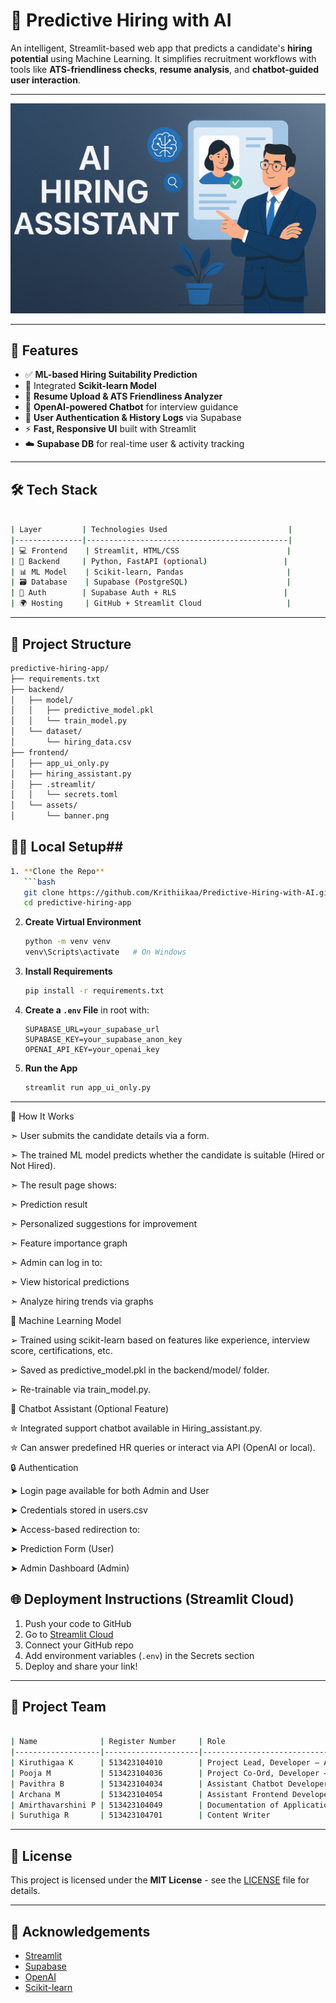 
# 🤖 Predictive Hiring with AI

An intelligent, Streamlit-based web app that predicts a candidate's **hiring potential** using Machine Learning. It simplifies recruitment workflows with tools like **ATS-friendliness checks**, **resume analysis**, and **chatbot-guided user interaction**.

---

![Banner](frontend/assets/banner.png)

---

## 🚀 Features

- ✅ **ML-based Hiring Suitability Prediction**
- 🧠 Integrated **Scikit-learn Model**
- 📄 **Resume Upload & ATS Friendliness Analyzer**
- 💬 **OpenAI-powered Chatbot** for interview guidance
- 👤 **User Authentication & History Logs** via Supabase
- ⚡ **Fast, Responsive UI** built with Streamlit
- ☁️ **Supabase DB** for real-time user & activity tracking

---

## 🛠️ Tech Stack
```bash

| Layer         | Technologies Used                           |
|---------------|---------------------------------------------|
| 💻 Frontend    | Streamlit, HTML/CSS                        |
| 🧠 Backend     | Python, FastAPI (optional)                 |
| 📊 ML Model    | Scikit-learn, Pandas                       |
| 🗃️ Database    | Supabase (PostgreSQL)                      |
| 🔐 Auth        | Supabase Auth + RLS                        |
| 🌍 Hosting     | GitHub + Streamlit Cloud                   |
```
---

## 📁 Project Structure

```bash
predictive-hiring-app/
├── requirements.txt
├── backend/
│   ├── model/
│   │   ├── predictive_model.pkl
│   │   └── train_model.py
│   └── dataset/
│       └── hiring_data.csv
├── frontend/
│   ├── app_ui_only.py
│   ├── hiring_assistant.py
│   ├── .streamlit/
│   │   └── secrets.toml
│   └── assets/
│       └── banner.png
```

## 👩‍💻 Local Setup##
```bash
1. **Clone the Repo**
   ```bash
   git clone https://github.com/Krithiikaa/Predictive-Hiring-with-AI.git
   cd predictive-hiring-app
````

2. **Create Virtual Environment**

   ```bash
   python -m venv venv
   venv\Scripts\activate   # On Windows
   ```

3. **Install Requirements**

   ```bash
   pip install -r requirements.txt
   ```

4. **Create a `.env` File** in root with:

   ```
   SUPABASE_URL=your_supabase_url
   SUPABASE_KEY=your_supabase_anon_key
   OPENAI_API_KEY=your_openai_key
   ```

5. **Run the App**

   ```bash
   streamlit run app_ui_only.py
   ```

---

🎯 How It Works

➣ User submits the candidate details via a form.

➣ The trained ML model predicts whether the candidate is suitable (Hired or Not Hired).

➣ The result page shows:

   ➣ Prediction result
   
   ➣ Personalized suggestions for improvement
   
   ➣ Feature importance graph
   
➣ Admin can log in to:
   
   ➣ View historical predictions
   
   ➣ Analyze hiring trends via graphs

🧠 Machine Learning Model

➢ Trained using scikit-learn based on features like experience, interview score, certifications, etc.

➢ Saved as predictive_model.pkl in the backend/model/ folder.

➢ Re-trainable via train_model.py.

💬 Chatbot Assistant (Optional Feature)

✮ Integrated support chatbot available in Hiring_assistant.py.

✮ Can answer predefined HR queries or interact via API (OpenAI or local).

🔒 Authentication

➤ Login page available for both Admin and User

➤ Credentials stored in users.csv

➤ Access-based redirection to:

   ➤ Prediction Form (User)
   
   ➤ Admin Dashboard (Admin)


## 🌐 Deployment Instructions (Streamlit Cloud)

1. Push your code to GitHub
2. Go to [Streamlit Cloud](https://streamlit.io/cloud)
3. Connect your GitHub repo
4. Add environment variables (`.env`) in the Secrets section
5. Deploy and share your link!

---


## 👥 Project Team
```bash

| Name              | Register Number     | Role                                          | Email                         |
|-------------------|---------------------|-----------------------------------------------|------------------------------ |
| Kiruthigaa K      | 513423104010        | Project Lead, Developer – ATS & ChatBot       | krithikaarajkumaar@gmail.com  |
| Pooja M           | 513423104036        | Project Co-Ord, Developer – Frontend, Backend | 2308poojamurugan@gmail.com    |
| Pavithra B        | 513423104034        | Assistant Chatbot Developer                   | pavi23125@gmail.com           |
| Archana M         | 513423104054        | Assistant Frontend Developer                  | aarchana93085@gmail.com       |
| Amirthavarshini P | 513423104049        | Documentation of Application                  | amrithavarshini2466@gmail.com |
| Suruthiga R       | 513423104701        | Content Writer                                | suruthigha2207@gmail.com      |

```



---

## 📄 License

This project is licensed under the **MIT License** - see the [LICENSE](LICENSE) file for details.

---

## 🙌 Acknowledgements

* [Streamlit](https://streamlit.io/)
* [Supabase](https://supabase.com/)
* [OpenAI](https://openai.com/)
* [Scikit-learn](https://scikit-learn.org/)


